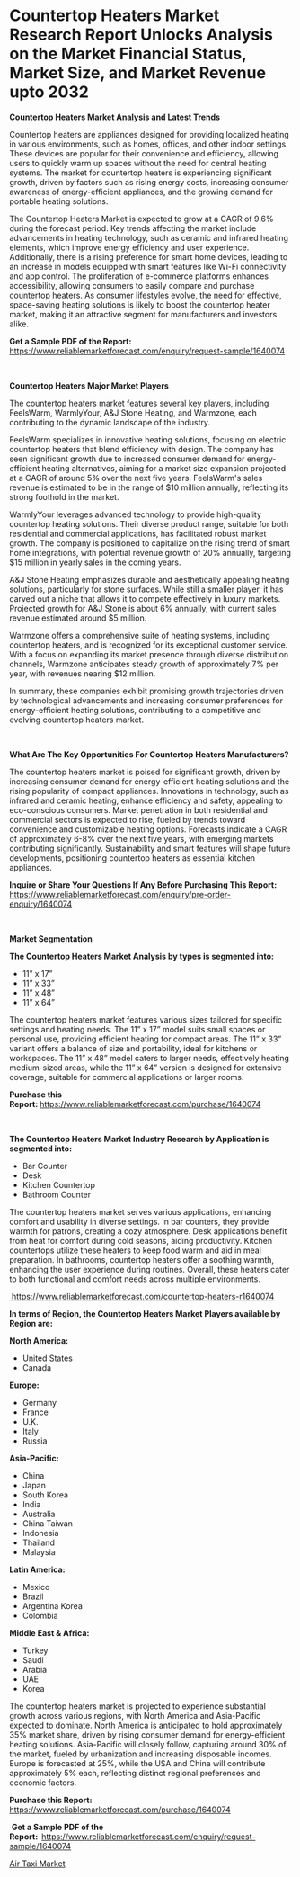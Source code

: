 <p><h1>Countertop Heaters Market Research Report Unlocks Analysis on the Market Financial Status, Market Size, and Market Revenue upto 2032</h1></p><p><strong>Countertop Heaters Market Analysis and Latest Trends</strong></p>
<p><p>Countertop heaters are appliances designed for providing localized heating in various environments, such as homes, offices, and other indoor settings. These devices are popular for their convenience and efficiency, allowing users to quickly warm up spaces without the need for central heating systems. The market for countertop heaters is experiencing significant growth, driven by factors such as rising energy costs, increasing consumer awareness of energy-efficient appliances, and the growing demand for portable heating solutions.</p><p>The Countertop Heaters Market is expected to grow at a CAGR of 9.6% during the forecast period. Key trends affecting the market include advancements in heating technology, such as ceramic and infrared heating elements, which improve energy efficiency and user experience. Additionally, there is a rising preference for smart home devices, leading to an increase in models equipped with smart features like Wi-Fi connectivity and app control. The proliferation of e-commerce platforms enhances accessibility, allowing consumers to easily compare and purchase countertop heaters. As consumer lifestyles evolve, the need for effective, space-saving heating solutions is likely to boost the countertop heater market, making it an attractive segment for manufacturers and investors alike.</p></p>
<p><strong>Get a Sample PDF of the Report:&nbsp;</strong> <a href="https://www.reliablemarketforecast.com/enquiry/request-sample/1640074?utm_campaign=3103&utm_medium=2&utm_source=Github&utm_content=ia&utm_term=05032025&utm_id=countertop-heaters">https://www.reliablemarketforecast.com/enquiry/request-sample/1640074</a></p>
<p>&nbsp;</p>
<p><strong>Countertop Heaters Major Market Players</strong></p>
<p><p>The countertop heaters market features several key players, including FeelsWarm, WarmlyYour, A&J Stone Heating, and Warmzone, each contributing to the dynamic landscape of the industry.</p><p>FeelsWarm specializes in innovative heating solutions, focusing on electric countertop heaters that blend efficiency with design. The company has seen significant growth due to increased consumer demand for energy-efficient heating alternatives, aiming for a market size expansion projected at a CAGR of around 5% over the next five years. FeelsWarm's sales revenue is estimated to be in the range of $10 million annually, reflecting its strong foothold in the market.</p><p>WarmlyYour leverages advanced technology to provide high-quality countertop heating solutions. Their diverse product range, suitable for both residential and commercial applications, has facilitated robust market growth. The company is positioned to capitalize on the rising trend of smart home integrations, with potential revenue growth of 20% annually, targeting $15 million in yearly sales in the coming years.</p><p>A&J Stone Heating emphasizes durable and aesthetically appealing heating solutions, particularly for stone surfaces. While still a smaller player, it has carved out a niche that allows it to compete effectively in luxury markets. Projected growth for A&J Stone is about 6% annually, with current sales revenue estimated around $5 million.</p><p>Warmzone offers a comprehensive suite of heating systems, including countertop heaters, and is recognized for its exceptional customer service. With a focus on expanding its market presence through diverse distribution channels, Warmzone anticipates steady growth of approximately 7% per year, with revenues nearing $12 million.</p><p>In summary, these companies exhibit promising growth trajectories driven by technological advancements and increasing consumer preferences for energy-efficient heating solutions, contributing to a competitive and evolving countertop heaters market.</p></p>
<p>&nbsp;</p>
<p><strong>What Are The Key Opportunities For Countertop Heaters Manufacturers?</strong></p>
<p><p>The countertop heaters market is poised for significant growth, driven by increasing consumer demand for energy-efficient heating solutions and the rising popularity of compact appliances. Innovations in technology, such as infrared and ceramic heating, enhance efficiency and safety, appealing to eco-conscious consumers. Market penetration in both residential and commercial sectors is expected to rise, fueled by trends toward convenience and customizable heating options. Forecasts indicate a CAGR of approximately 6-8% over the next five years, with emerging markets contributing significantly. Sustainability and smart features will shape future developments, positioning countertop heaters as essential kitchen appliances.</p></p>
<p><strong>Inquire or Share Your Questions If Any Before Purchasing This Report:</strong> <a href="https://www.reliablemarketforecast.com/enquiry/pre-order-enquiry/1640074?utm_campaign=3103&utm_medium=2&utm_source=Github&utm_content=ia&utm_term=05032025&utm_id=countertop-heaters">https://www.reliablemarketforecast.com/enquiry/pre-order-enquiry/1640074</a></p>
<p>&nbsp;</p>
<p><strong>Market Segmentation</strong></p>
<p><strong>The Countertop Heaters Market Analysis by types is segmented into:</strong></p>
<p><ul><li>11” x 17”</li><li>11” x 33”</li><li>11” x 48”</li><li>11” x 64”</li></ul></p>
<p><p>The countertop heaters market features various sizes tailored for specific settings and heating needs. The 11” x 17” model suits small spaces or personal use, providing efficient heating for compact areas. The 11” x 33” variant offers a balance of size and portability, ideal for kitchens or workspaces. The 11” x 48” model caters to larger needs, effectively heating medium-sized areas, while the 11” x 64” version is designed for extensive coverage, suitable for commercial applications or larger rooms.</p></p>
<p><strong>Purchase this Report:&nbsp;</strong><a href="https://www.reliablemarketforecast.com/purchase/1640074?utm_campaign=3103&utm_medium=2&utm_source=Github&utm_content=ia&utm_term=05032025&utm_id=countertop-heaters">https://www.reliablemarketforecast.com/purchase/1640074</a></p>
<p>&nbsp;</p>
<p><strong>The Countertop Heaters Market Industry Research by Application is segmented into:</strong></p>
<p><ul><li>Bar Counter</li><li>Desk</li><li>Kitchen Countertop</li><li>Bathroom Counter</li></ul></p>
<p><p>The countertop heaters market serves various applications, enhancing comfort and usability in diverse settings. In bar counters, they provide warmth for patrons, creating a cozy atmosphere. Desk applications benefit from heat for comfort during cold seasons, aiding productivity. Kitchen countertops utilize these heaters to keep food warm and aid in meal preparation. In bathrooms, countertop heaters offer a soothing warmth, enhancing the user experience during routines. Overall, these heaters cater to both functional and comfort needs across multiple environments.</p></p>
<p><a href="https://www.reliablemarketforecast.com/countertop-heaters-r1640074?utm_campaign=3103&utm_medium=2&utm_source=Github&utm_content=ia&utm_term=05032025&utm_id=countertop-heaters">&nbsp;https://www.reliablemarketforecast.com/countertop-heaters-r1640074</a></p>
<p><strong>In terms of Region, the Countertop Heaters Market Players available by Region are:</strong></p>
<p>
    <p> <strong> North America: </strong>
        <ul>
            <li>United States</li>
            <li>Canada</li>
        </ul>
        </p> 
    <p> <strong> Europe: </strong>
        <ul>
            <li>Germany</li>
            <li>France</li>
            <li>U.K.</li>
            <li>Italy</li>
            <li>Russia</li>
        </ul>
        </p> 
    <p> <strong> Asia-Pacific: </strong>
        <ul>
            <li>China</li>
            <li>Japan</li>
            <li>South Korea</li>
            <li>India</li>
            <li>Australia</li>
            <li>China Taiwan</li>
            <li>Indonesia</li>
            <li>Thailand</li>
            <li>Malaysia</li>
        </ul>
        </p> 
    <p> <strong> Latin America: </strong>
        <ul>
            <li>Mexico</li>
            <li>Brazil</li>
            <li>Argentina Korea</li>
            <li>Colombia</li>
        </ul>
        </p> 
    <p> <strong> Middle East & Africa: </strong>
        <ul>
            <li>Turkey</li>
            <li>Saudi</li>
            <li>Arabia</li>
            <li>UAE</li>
            <li>Korea</li>
        </ul>
    </p>
    </p>
<p><p>The countertop heaters market is projected to experience substantial growth across various regions, with North America and Asia-Pacific expected to dominate. North America is anticipated to hold approximately 35% market share, driven by rising consumer demand for energy-efficient heating solutions. Asia-Pacific will closely follow, capturing around 30% of the market, fueled by urbanization and increasing disposable incomes. Europe is forecasted at 25%, while the USA and China will contribute approximately 5% each, reflecting distinct regional preferences and economic factors.</p></p>
<p><strong>Purchase this Report: </strong><a href="https://www.reliablemarketforecast.com/purchase/1640074?utm_campaign=3103&utm_medium=2&utm_source=Github&utm_content=ia&utm_term=05032025&utm_id=countertop-heaters">https://www.reliablemarketforecast.com/purchase/1640074</a></p>
<p>&nbsp;<strong>Get a Sample PDF of the Report:&nbsp;&nbsp;</strong><a href="https://www.reliablemarketforecast.com/enquiry/request-sample/1640074?utm_campaign=3103&utm_medium=2&utm_source=Github&utm_content=ia&utm_term=05032025&utm_id=countertop-heaters">https://www.reliablemarketforecast.com/enquiry/request-sample/1640074</a></p>
<p><strong></strong></p>
<p><p><a href="https://github.com/pidlisseas/Market-Research-Report-List-1/blob/main/air-taxi-market.md?utm_campaign=3103&utm_medium=2&utm_source=Github&utm_content=ia&utm_term=05032025&utm_id=countertop-heaters">Air Taxi Market</a></p></p>